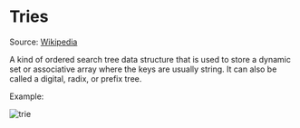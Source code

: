 # Tries
Source: [Wikipedia](https://en.wikipedia.org/wiki/Trie)

A kind of ordered search tree data structure that is used to store a dynamic set or associative array where the keys are usually string.  It can also be called a digital, radix, or prefix tree.

Example:

![trie](https://upload.wikimedia.org/wikipedia/commons/b/be/Trie_example.svg)